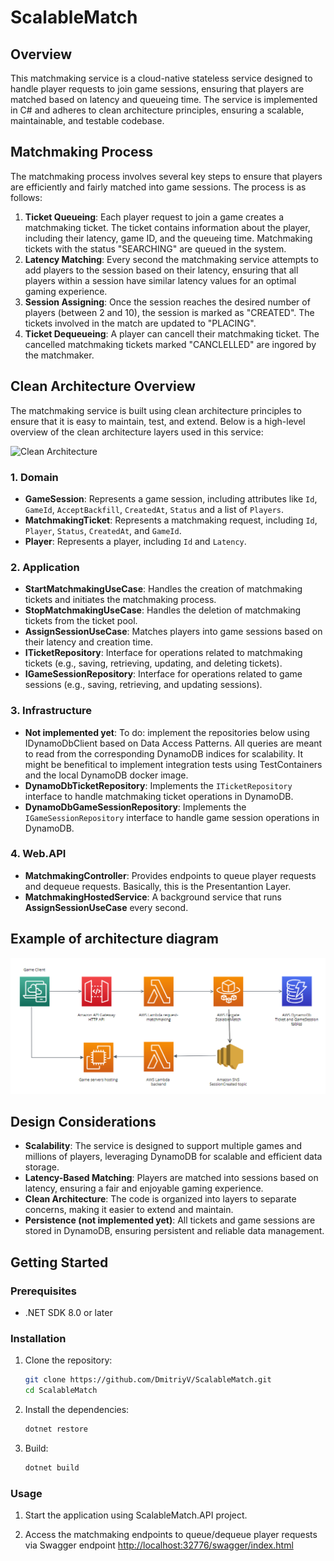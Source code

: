 # ScalableMatch

## Overview

This matchmaking service is a cloud-native stateless service designed to handle player requests to join game sessions, ensuring that players are matched based on latency and queueing time. The service is implemented in C# and adheres to clean architecture principles, ensuring a scalable, maintainable, and testable codebase.

## Matchmaking Process

The matchmaking process involves several key steps to ensure that players are efficiently and fairly matched into game sessions. The process is as follows:

1. **Ticket Queueing**: Each player request to join a game creates a matchmaking ticket. The ticket contains information about the player, including their latency, game ID, and the queueing time. Matchmaking tickets with the status "SEARCHING" are queued in the system.
2. **Latency Matching**: Every second the matchmaking service attempts to add players to the session based on their latency, ensuring that all players within a session have similar latency values for an optimal gaming experience.
3. **Session Assigning**: Once the session reaches the desired number of players (between 2 and 10), the session is marked as "CREATED". The tickets involved in the match are updated to "PLACING".
4. **Ticket Dequeueing**: A player can cancell their matchmaking ticket. The cancelled matchmaking tickets marked "CANCLELLED" are ingored by the matchmaker.

## Clean Architecture Overview

The matchmaking service is built using clean architecture principles to ensure that it is easy to maintain, test, and extend. Below is a high-level overview of the clean architecture layers used in this service:



![Clean Architecture](https://habrastorage.org/r/w1560/getpro/habr/upload_files/598/79b/cd3/59879bcd3c10e460d991a8a7576829a5.png)

### 1. **Domain**

- **GameSession**: Represents a game session, including attributes like `Id`, `GameId`, `AcceptBackfill`, `CreatedAt`, `Status` and a list of `Players`.
- **MatchmakingTicket**: Represents a matchmaking request, including `Id`, `Player`, `Status`, `CreatedAt`, and `GameId`.
- **Player**: Represents a player, including `Id` and `Latency`.

### 2. **Application**

- **StartMatchmakingUseCase**: Handles the creation of matchmaking tickets and initiates the matchmaking process.
- **StopMatchmakingUseCase**: Handles the deletion of matchmaking tickets from the ticket pool.
- **AssignSessionUseCase**: Matches players into game sessions based on their latency and creation time.
- **ITicketRepository**: Interface for operations related to matchmaking tickets (e.g., saving, retrieving, updating, and deleting tickets).
- **IGameSessionRepository**: Interface for operations related to game sessions (e.g., saving, retrieving, and updating sessions).

### 3. **Infrastructure**

- **Not implemented yet**: To do: implement the repositories below using IDynamoDbClient based on Data Access Patterns. All queries are meant to read from the corresponding DynamoDB indices for scalability. It might be benefitical to implement integration tests using TestContainers and the local DynamoDB docker image.
- **DynamoDbTicketRepository**: Implements the `ITicketRepository` interface to handle matchmaking ticket operations in DynamoDB.
- **DynamoDbGameSessionRepository**: Implements the `IGameSessionRepository` interface to handle game session operations in DynamoDB.

### 4. **Web.API**

- **MatchmakingController**: Provides endpoints to queue player requests and dequeue requests. Basically, this is the Presentantion Layer.
- **MatchmakingHostedService**: A background service that runs **AssignSessionUseCase** every second. 

## Example of architecture diagram
![Cloud diagram example](https://raw.githubusercontent.com/DmitriyV/ScalableMatch/main/img/ArchitectureExample.png)

## Design Considerations

- **Scalability**: The service is designed to support multiple games and millions of players, leveraging DynamoDB for scalable and efficient data storage.
- **Latency-Based Matching**: Players are matched into sessions based on latency, ensuring a fair and enjoyable gaming experience.
- **Clean Architecture**: The code is organized into layers to separate concerns, making it easier to extend and maintain.
- **Persistence (not implemented yet)**: All tickets and game sessions are stored in DynamoDB, ensuring persistent and reliable data management.

## Getting Started

### Prerequisites

- .NET SDK 8.0 or later

### Installation

1. Clone the repository:

    ```bash
    git clone https://github.com/DmitriyV/ScalableMatch.git
    cd ScalableMatch
    ```

2. Install the dependencies:

    ```bash
    dotnet restore
    ```
3. Build:

    ```bash
    dotnet build
    ```
### Usage

1. Start the application using ScalableMatch.API project.

2. Access the matchmaking endpoints to queue/dequeue player requests via Swagger endpoint
[http://localhost:32776/swagger/index.html](http://localhost:32776/swagger/index.html)
